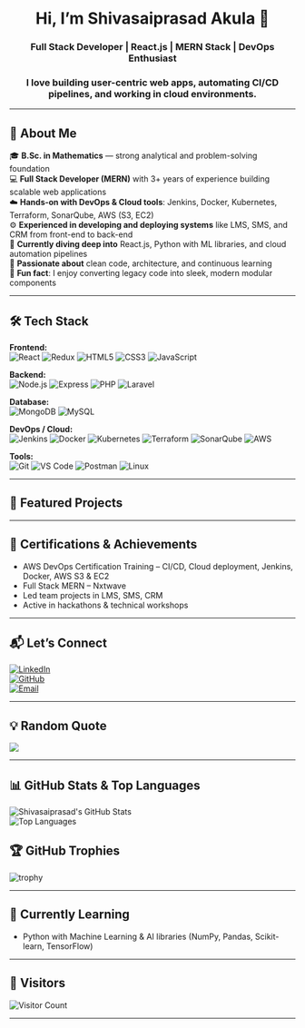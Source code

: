 # <h1 align="center">Hi, I’m Shivasaiprasad Akula 👋</h1>

<h3 align="center"> Full Stack Developer | React.js | MERN Stack | DevOps Enthusiast  </h3>
<h3 align="center">  I love building user-centric web apps, automating CI/CD pipelines, and working in cloud environments.</h3>

---

## 🧩 About Me 

🎓 **B.Sc. in Mathematics** — strong analytical and problem-solving foundation  
💻 **Full Stack Developer (MERN)** with 3+ years of experience building scalable web applications  
☁️ **Hands-on with DevOps & Cloud tools**: Jenkins, Docker, Kubernetes, Terraform, SonarQube, AWS (S3, EC2)  
⚙️ **Experienced in developing and deploying systems** like LMS, SMS, and CRM from front-end to back-end  
🌱 **Currently diving deep into** React.js, Python with ML libraries, and cloud automation pipelines  
🧩 **Passionate about** clean code, architecture, and continuous learning  
🎨 **Fun fact**: I enjoy converting legacy code into sleek, modern modular components

---

## 🛠️ Tech Stack

**Frontend:**  
![React](https://img.shields.io/badge/React-20232A?style=for-the-badge&logo=react&logoColor=61DAFB) 
![Redux](https://img.shields.io/badge/Redux-764ABC?style=for-the-badge&logo=redux&logoColor=white) 
![HTML5](https://img.shields.io/badge/HTML5-E34F26?style=for-the-badge&logo=html5&logoColor=white) 
![CSS3](https://img.shields.io/badge/CSS3-1572B6?style=for-the-badge&logo=css3&logoColor=white) 
![JavaScript](https://img.shields.io/badge/JavaScript-F7DF1E?style=for-the-badge&logo=javascript&logoColor=black)  

**Backend:**  
![Node.js](https://img.shields.io/badge/Node.js-339933?style=for-the-badge&logo=node.js&logoColor=white) 
![Express](https://img.shields.io/badge/Express-000000?style=for-the-badge&logo=express&logoColor=white) 
![PHP](https://img.shields.io/badge/PHP-777BB4?style=for-the-badge&logo=php&logoColor=white) 
![Laravel](https://img.shields.io/badge/Laravel-F05340?style=for-the-badge&logo=laravel&logoColor=white)  

**Database:**  
![MongoDB](https://img.shields.io/badge/MongoDB-47A248?style=for-the-badge&logo=mongodb&logoColor=white) 
![MySQL](https://img.shields.io/badge/MySQL-4479A1?style=for-the-badge&logo=mysql&logoColor=white)  

**DevOps / Cloud:**  
![Jenkins](https://img.shields.io/badge/Jenkins-D24939?style=for-the-badge&logo=jenkins&logoColor=white) 
![Docker](https://img.shields.io/badge/Docker-2496ED?style=for-the-badge&logo=docker&logoColor=white) 
![Kubernetes](https://img.shields.io/badge/Kubernetes-326CE5?style=for-the-badge&logo=kubernetes&logoColor=white) 
![Terraform](https://img.shields.io/badge/Terraform-623CE4?style=for-the-badge&logo=terraform&logoColor=white) 
![SonarQube](https://img.shields.io/badge/SonarQube-4E9BCD?style=for-the-badge&logo=sonarqube&logoColor=white) 
![AWS](https://img.shields.io/badge/AWS-232F3E?style=for-the-badge&logo=amazon-aws&logoColor=white)  

**Tools:**  
![Git](https://img.shields.io/badge/Git-F05032?style=for-the-badge&logo=git&logoColor=white) 
![VS Code](https://img.shields.io/badge/VS_Code-007ACC?style=for-the-badge&logo=visual-studio-code&logoColor=white) 
![Postman](https://img.shields.io/badge/Postman-FF6C37?style=for-the-badge&logo=postman&logoColor=white) 
![Linux](https://img.shields.io/badge/Linux-FCC624?style=for-the-badge&logo=linux&logoColor=black)  

---

## 📂 Featured Projects


---

## 🏅 Certifications & Achievements

- AWS DevOps Certification Training – CI/CD, Cloud deployment, Jenkins, Docker, AWS S3 & EC2  
- Full Stack MERN – Nxtwave
- Led team projects in LMS, SMS, CRM  
- Active in hackathons & technical workshops  

---

## 📬 Let’s Connect

[![LinkedIn](https://img.shields.io/badge/LinkedIn-Connect-blue)](https://www.linkedin.com/in/akulashivsaiprasad/)  
[![GitHub](https://img.shields.io/badge/GitHub-Follow-black)](https://github.com/ShivasaiprasadAkula)  
[![Email](https://img.shields.io/badge/Email-Send%20Mail-red?style=flat&logo=gmail&logoColor=white)](mailto:akulashivasaiprasad3821@gmail.com)

---

## 💡 Random Quote

![](https://quotes-github-readme.vercel.app/api?type=horizontal&theme=radical)

---

## 📊 GitHub Stats & Top Languages

![Shivasaiprasad's GitHub Stats](https://github-readme-stats.vercel.app/api?username=ShivasaiprasadAkula&show_icons=true&theme=radical&hide=contribs)  
![Top Languages](https://github-readme-stats.vercel.app/api/top-langs/?username=ShivasaiprasadAkula&layout=compact&theme=radical)

## 🏆 GitHub Trophies
![trophy](https://github-profile-trophy.vercel.app/?username=YourGitHubUsername&theme=onedark&no-frame=false&no-bg=false&margin-w=4)

---

## 🌱 Currently Learning

- Python with Machine Learning & AI libraries (NumPy, Pandas, Scikit-learn, TensorFlow)

---

## 👀 Visitors

![Visitor Count](https://profile-counter.glitch.me/ShivasaiprasadAkula/count.svg)

---
